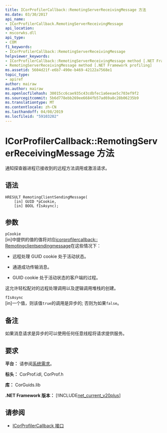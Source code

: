 ```yaml
---
title: ICorProfilerCallback::RemotingServerReceivingMessage 方法
ms.date: 03/30/2017
api_name:
- ICorProfilerCallback.RemotingServerReceivingMessage
api_location:
- mscorwks.dll
api_type:
- COM
f1_keywords:
- ICorProfilerCallback::RemotingServerReceivingMessage
helpviewer_keywords:
- ICorProfilerCallback::RemotingServerReceivingMessage method [.NET Framework profiling]
- RemotingServerReceivingMessage method [.NET Framework profiling]
ms.assetid: 5604d21f-e6b7-490e-b469-42122a7568e1
topic_type:
- apiref
author: mairaw
ms.author: mairaw
ms.openlocfilehash: 30015cc6cae935c43cdbfec1a6eeae5c703ef9f2
ms.sourcegitcommit: 5b6d778ebb269ee6684fb57ad69a8c28b06235b9
ms.translationtype: MT
ms.contentlocale: zh-CN
ms.lasthandoff: 04/08/2019
ms.locfileid: "59103202"
---
```

# <a name="icorprofilercallbackremotingserverreceivingmessage-method"></a>ICorProfilerCallback::RemotingServerReceivingMessage 方法
通知探查器进程已接收到的远程方法调用或激活请求。  
  
## <a name="syntax"></a>语法  
  
```  
HRESULT RemotingClientSendingMessage(  
    [in] GUID *pCookie,  
    [in] BOOL fIsAsync);  
```  
  
## <a name="parameters"></a>参数  
 `pCookie`  
 [in]中提供的值的值将对应[icorprofilercallback:: Remotingclientsendingmessage](../../../../docs/framework/unmanaged-api/profiling/icorprofilercallback-remotingclientsendingmessage-method.md)在这些情况下：  
  
-   远程处理 GUID cookie 处于活动状态。  
  
-   通道成功传输消息。  
  
-   GUID cookie 处于活动状态的客户端的过程。  
  
 这允许轻松配对的远程处理调用以及逻辑调用堆栈的创建。  
  
 `fIsAsync`  
 [in]一个值，则该值`true`的调用是异步的; 否则为如果`false`。  
  
## <a name="remarks"></a>备注  
 如果消息请求是异步的可以使用任何任意线程将请求提供服务。  
  
## <a name="requirements"></a>要求  
 **平台：** 请参阅[系统需求](../../../../docs/framework/get-started/system-requirements.md)。  
  
 **标头：** CorProf.idl, CorProf.h  
  
 **库：** CorGuids.lib  
  
 **.NET Framework 版本：** [!INCLUDE[net_current_v20plus](../../../../includes/net-current-v20plus-md.md)]  
  
## <a name="see-also"></a>请参阅

- [ICorProfilerCallback 接口](../../../../docs/framework/unmanaged-api/profiling/icorprofilercallback-interface.md)
